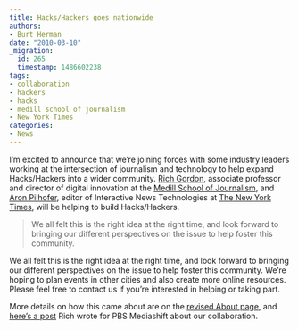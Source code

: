 ```yaml
---
title: Hacks/Hackers goes nationwide
authors:
- Burt Herman
date: "2010-03-10"
_migration:
  id: 265
  timestamp: 1486602238
tags:
- collaboration
- hackers
- hacks
- medill school of journalism
- New York Times
categories:
- News
---
```


I&#8217;m excited to announce that we&#8217;re joining forces with some industry leaders working at the intersection of journalism and technology to help expand Hacks/Hackers into a wider community. [Rich Gordon][1], associate professor and director of digital innovation at the [Medill School of Journalism][2], and [Aron Pilhofer][3], editor of Interactive News Technologies at [The New York Times][4], will be helping to build Hacks/Hackers.

> We all felt this is the right idea at the right time, and look forward to bringing our different perspectives on the issue to help foster this community.

We all felt this is the right idea at the right time, and look forward to bringing our different perspectives on the issue to help foster this community. We&#8217;re hoping to plan events in other cities and also create more online resources. Please feel free to contact us if you&#8217;re interested in helping or taking part.

More details on how this came about are on the [revised About page][5], and [here&#8217;s a post][6] Rich wrote for PBS Mediashift about our collaboration.

 [1]: http://www.linkedin.com/in/richgordon
 [2]: http://www.medill.northwestern.edu/
 [3]: http://twitter.com/pilhofer
 [4]: http://nytimes.com/
 [5]: http://hackshackers.com/about/
 [6]: http://www.pbs.org/idealab/2010/03/hacks-and-hackers-a-new-community-for-technojournalists-journotechnologists069.html